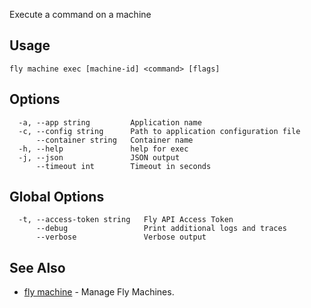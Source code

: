 Execute a command on a machine


## Usage
~~~
fly machine exec [machine-id] <command> [flags]
~~~

## Options

~~~
  -a, --app string         Application name
  -c, --config string      Path to application configuration file
      --container string   Container name
  -h, --help               help for exec
  -j, --json               JSON output
      --timeout int        Timeout in seconds
~~~

## Global Options

~~~
  -t, --access-token string   Fly API Access Token
      --debug                 Print additional logs and traces
      --verbose               Verbose output
~~~

## See Also

* [fly machine](/docs/flyctl/machine/)	 - Manage Fly Machines.


